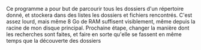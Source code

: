 Ce programme a pour but de parcourir tous les dossiers d'un répertoire donné, et stockera dans des listes les dossiers et fichiers rencontrés.
C'est assez lourd, mais même 8 Go de RAM suffisent visiblement, même depuis la racine de mon disque principal.
Prochaine étape, changer la manière dont les recherches sont faites, et faire en sorte qu'elle se fassent en même temps que la découverte des dossiers
